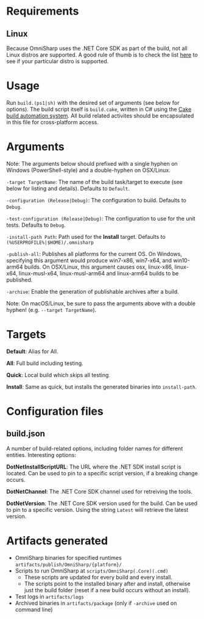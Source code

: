 # Requirements

## Linux

Because OmniSharp uses the .NET Core SDK as part of the build, not all Linux distros are supported. A good rule of thumb is to check the list [here](https://docs.microsoft.com/dotnet/core/install/dependencies?pivots=os-linux) to see if your particular distro is supported.

# Usage

Run `build.(ps1|sh)` with the desired set of arguments (see below for options).
The build script itself is `build.cake`, written in C# using the [Cake build automation system](http://cakebuild.net/).
All build related activites should be encapsulated in this file for cross-platform access.

# Arguments

Note: The arguments below should prefixed with a single hyphen on Windows (PowerShell-style) and a double-hyphen on OSX/Linux.

`-target TargetName`: The name of the build task/target to execute (see below for listing and details).
Defaults to `Default`.

`-configuration (Release|Debug)`: The configuration to build.
Defaults to `Debug`.

`-test-configuration (Release|Debug)`: The configuration to use for the unit tests.
Defaults to `Debug`.

`-install-path Path`: Path used for the **Install** target.
Defaults to `(%USERPROFILE%|$HOME)/.omnisharp`

`-publish-all`: Publishes all platforms for the current OS. On Windows, specifying this argument would produce win7-x86, win7-x64, and win10-arm64 builds. On OSX/Linux, this argument causes osx, linux-x86, linux-x64, linux-musl-x64, linux-musl-arm64 and linux-arm64 builds to be published.

`-archive`: Enable the generation of publishable archives after a build.

Note: On macOS/Linux, be sure to pass the arguments above with a double hyphen! (e.g. `--target TargetName`).

# Targets

**Default**: Alias for All.

**All**: Full build including testing.

**Quick**: Local build which skips all testing.

**Install**: Same as quick, but installs the generated binaries into `install-path`.

# Configuration files

## build.json

A number of build-related options, including folder names for different entities. Interesting options:

**DotNetInstallScriptURL**: The URL where the .NET SDK install script is located.
Can be used to pin to a specific script version, if a breaking change occurs.

**DotNetChannel**: The .NET Core SDK channel used for retreiving the tools.

**DotNetVersion**: The .NET Core SDK version used for the build. Can be used to pin to a specific version.
Using the string `Latest` will retrieve the latest version.

# Artifacts generated

-   OmniSharp binaries for specified runtimes `artifacts/publish/OmniSharp/{platform}/`
-   Scripts to run OmniSharp at `scripts/OmniSharp(.Core)(.cmd)`
    -   These scripts are updated for every build and every install.
    -   The scripts point to the installed binary after and install, otherwise just the build folder (reset if a new build occurs without an install).
-   Test logs in `artifacts/logs`
-   Archived binaries in `artifacts/package` (only if `-archive` used on command line)
